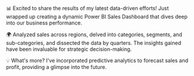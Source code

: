 📊 Excited to share the results of my latest data-driven efforts! Just wrapped up creating a dynamic Power BI Sales Dashboard that dives deep into our business performance. 

🌍 Analyzed sales across regions, delved into categories, segments, and sub-categories, and dissected the data by quarters. The insights gained have been invaluable for strategic decision-making.

💡 What's more? I've incorporated predictive analytics to forecast sales and profit, providing a glimpse into the future. 



